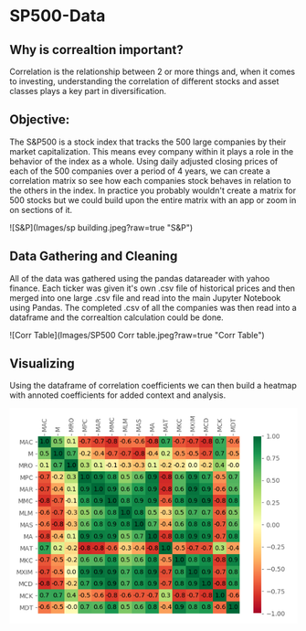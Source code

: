 # SP500-Data

## Why is correaltion important?

Correlation is the relationship between 2 or more things and, when it comes to investing, understanding the correlation of different stocks and asset classes plays a key part in diversification. 


## Objective:

The S&P500 is a stock index that tracks the 500 large companies by their market capitalization. This means evey company within it plays a role in the behavior of the index as a whole. Using daily adjusted closing prices of each of the 500 companies over a period of 4 years, we can create a correlation matrix so see how each companies stock behaves in relation to the others in the index. In practice you probably wouldn't create a matrix for 500 stocks but we could build upon the entire matrix with an app or zoom in on sections of it.

![S&P](Images/sp building.jpeg?raw=true "S&P")

## Data Gathering and Cleaning

All of the data was gathered using the pandas datareader with yahoo finance. Each ticker was given it's own .csv file of historical prices and then merged into one large .csv file and read into the main Jupyter Notebook using Pandas. The completed .csv of all the companies was then read into a dataframe and the correaltion calculation could be done. 

![Corr Table](Images/SP500 Corr table.jpeg?raw=true "Corr Table")

## Visualizing

Using the dataframe of correlation coefficients we can then build a heatmap with annoted coefficients for added context and analysis.

![Matrix](Images/matrix.png?raw=true "Matrix")
